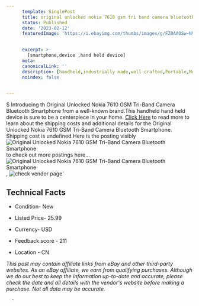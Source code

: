 ```yaml
---
      template: SinglePost
      title: original unlocked nokia 7610 gsm tri band camera bluetooth smartphone
      status: Published
      date: '2023-02-12'
      featuredImage: 'https://i.ebayimg.com/thumbs/images/g/FZ0AAOSw~NVi~Jpl/s-l225.jpg'
       

      excerpt: >-
        [smartphone,device ,hand held device]
      meta:
      canonicalLink: ''
      description: [handheld,industrially made,well crafted,Portable,Mobile,Compact,Convenient,Lightweight,Maneuverable,Man-portable,Miniature,Carriable,Hand-held,Light,Holdable,Transportable,Mobile device,Pocket-sized,On-the-go,Wireless,Cordless,Compact size,Convenient size, smartphone,device ,hand held device]
      noindex: false
      

---
```

$
      Introducing th Original Unlocked  Nokia 7610 GSM Tri-Band Camera Bluetooth Smartphone from a well-known brand.This handheld hand held device is sure to be a centerpiece in your home. [Click Here](https://www.ebay.com/itm/394444298728?hash=item5bd6b659e8%3Ag%3AFZ0AAOSw%7ENVi%7EJpl&mkevt=1&mkcid=1&mkrid=711-53200-19255-0&campid=%253CePNCampaignId%253E&customid=%253CreferenceId%253E&toolid=10049) to read more to learn about the shipping costs and additional details for the Original Unlocked  Nokia 7610 GSM Tri-Band Camera Bluetooth Smartphone. Shipping cost is undefined.Here is the posting visibly ![Original Unlocked  Nokia 7610 GSM Tri-Band Camera Bluetooth Smartphone](https://i.ebayimg.com/thumbs/images/g/FZ0AAOSw~NVi~Jpl/s-l225.jpg) to check out more postings here... ![Original Unlocked  Nokia 7610 GSM Tri-Band Camera Bluetooth Smartphone](https://i.ebayimg.com/images/g/FZ0AAOSw~NVi~Jpl/s-l1600.jpg), ![check vendor page](https://origin-galleryplus.ebayimg.com/ws/web/394444298728_2_0_1/225x225.jpg,https://origin-galleryplus.ebayimg.com/ws/web/394444298728_3_0_1/225x225.jpg,https://origin-galleryplus.ebayimg.com/ws/web/394444298728_4_0_1/225x225.jpg,https://origin-galleryplus.ebayimg.com/ws/web/394444298728_5_0_1/225x225.jpg,https://origin-galleryplus.ebayimg.com/ws/web/394444298728_6_0_1/225x225.jpg,https://origin-galleryplus.ebayimg.com/ws/web/394444298728_7_0_1/225x225.jpg,https://origin-galleryplus.ebayimg.com/ws/web/394444298728_8_0_1/225x225.jpg,https://origin-galleryplus.ebayimg.com/ws/web/394444298728_9_0_1/225x225.jpg,https://origin-galleryplus.ebayimg.com/ws/web/394444298728_10_0_1/225x225.jpg,https://origin-galleryplus.ebayimg.com/ws/web/394444298728_11_0_1/225x225.jpg,https://origin-galleryplus.ebayimg.com/ws/web/394444298728_12_0_1/225x225.jpg)'

      

 ## Technical Facts 



     
      

 - Condition- New 


      

 - Listed Price- 25.99 


      

 - Currency- USD 


      

 - Feedback score - 211 


      

 - Location - CN 


      
      

 *_This post may contain affiliate links from eBay and other third-party websites. As an eBay affiliate, we earn from qualifying purchases. Although we do our best to keep the information up-to-date and accurate, please check the date and all details with the vendor's website before making a purchase. Not all data may be accurate._*




      -
